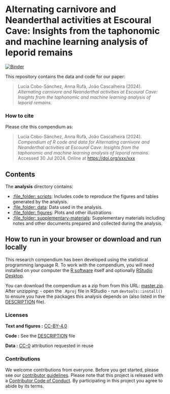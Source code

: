 
<!-- README.md is generated from README.Rmd. Please edit that file -->

# Alternating carnivore and Neanderthal activities at Escoural Cave: Insights from the taphonomic and machine learning analysis of leporid remains

[![Binder](https://mybinder.org/badge_logo.svg)](https://mybinder.org/v2/gh/LCoboSanchez/Escoural-Leporids/master?urlpath=rstudio)

This repository contains the data and code for our paper:

> Lucía Cobo-Sánchez, Anna Rufà, João Cascalheira (2024). *Alternating carnivore and Neanderthal activities at Escoural Cave: Insights from the taphonomic and machine learning analysis of leporid remains*.

### How to cite

Please cite this compendium as:

> Lucía Cobo-Sánchez, Anna Rufà, João Cascalheira (2024). *Compendium of R code and data for Alternating carnivore and Neanderthal activities at Escoural Cave: Insights from the taphonomic and machine learning analysis of leporid remains*. Accessed 30 Jul 2024. Online at
> <https://doi.org/xxx/xxx>

## Contents

The **analysis** directory contains:

  - [:file\_folder: scripts](/analysis/scripts): Includes code to reproduce the figures and tables
    generated by the analysis.
  - [:file\_folder: data](/analysis/data): Data used in the analysis.
  - [:file\_folder: figures](/analysis/figures): Plots and other
    illustrations
  - [:file\_folder:
    supplementary-materials](/analysis/supplementary-materials):
    Supplementary materials including notes and other documents
    prepared and collected during the analysis.

## How to run in your browser or download and run locally

This research compendium has been developed using the statistical
programming language R. To work with the compendium, you will need
installed on your computer the [R
software](https://cloud.r-project.org/) itself and optionally [RStudio
Desktop](https://rstudio.com/products/rstudio/download/).

You can download the compendium as a zip from from this URL:
[master.zip](/archive/master.zip). After unzipping: - open the `.Rproj`
file in RStudio - run `devtools::install()` to ensure you have the
packages this analysis depends on (also listed in the
[DESCRIPTION](/DESCRIPTION) file).

### Licenses

**Text and figures :**
[CC-BY-4.0](http://creativecommons.org/licenses/by/4.0/)

**Code :** See the [DESCRIPTION](DESCRIPTION) file

**Data :** [CC-0](http://creativecommons.org/publicdomain/zero/1.0/)
attribution requested in reuse

### Contributions

We welcome contributions from everyone. Before you get started, please
see our [contributor guidelines](CONTRIBUTING.md). Please note that this
project is released with a [Contributor Code of Conduct](CONDUCT.md). By
participating in this project you agree to abide by its terms.
